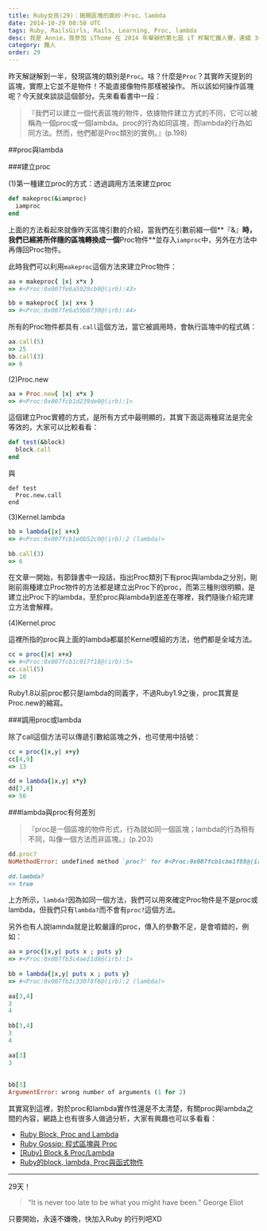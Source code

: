 ```yaml
---
title: Ruby女孩(29)：揭開區塊的面紗-Proc、lambda
date: 2014-10-29 08:58 UTC
tags: Ruby, RailsGirls, Rails, Learning, Proc, lambda
desc: 我是 Annie，我參加 iThome 在 2014 年舉辦的第七屆 iT 邦幫忙鐵人賽，連續 30 天不中斷地記錄自己學習 Ruby 的歷程，這一系列 30 篇文章，推薦給跟我一樣初學 Ruby 約半年的朋友參考。
category: 鐵人
order: 29
---
```


昨天解謎解到一半，發現區塊的類別是`Proc`。啥？什麼是`Proc`？其實昨天提到的區塊，實際上它並不是物件！不能直接像物件那樣被操作。
所以該如何操作區塊呢？今天就來談談這個部分。先來看看書中一段：

>『我們可以建立一個代表區塊的物件，依據物件建立方式的不同，它可以被稱為一個proc或一個lambda。proc的行為如同區塊，而lambda的行為如同方法。然而，他們都是Proc類別的實例。』(p.198)

##proc與lambda

###建立proc

(1)第一種建立proc的方式：透過調用方法來建立proc

~~~ruby
def makeproc(&iamproc)  
  iamproc  
end  
~~~

上面的方法看起來就像昨天區塊引數的介紹，當我們在引數前綴一個**『&』**時，我們已經將所伴隨的區塊轉換成一個**Proc物件**並存入`iamproc`中，另外在方法中再傳回Proc物件。

此時我們可以利用`makeproc`這個方法來建立Proc物件：

~~~ruby
aa = makeproc{ |x| x*x }  
=> #<Proc:0x007fe6a5929cb0@(irb):43>  

bb = makeproc{ |x| x+x }  
=> #<Proc:0x007fe6a59b8730@(irb):44>  
~~~

所有的Proc物件都具有`.call`這個方法，當它被調用時，會執行區塊中的程式碼：

~~~ruby
aa.call(5)  
=> 25  
bb.call(3)  
=> 6  
~~~

(2)Proc.new

~~~ruby
aa = Proc.new{ |x| x*x }  
=> #<Proc:0x007fcb1d239de0@(irb):1>  
~~~

這個建立Proc實體的方式，是所有方式中最明顯的，其實下面這兩種寫法是完全等效的，大家可以比較看看：

~~~ruby
def test(&block)  
  block.call  
end  
~~~

與  

~~~  
def test  
  Proc.new.call  
end  
~~~

(3)Kernel.lambda

~~~ruby
bb = lambda{|x| x+x}  
=> #<Proc:0x007fcb1e0b52c0@(irb):2 (lambda)>  
  
bb.call(3)  
=> 6  
~~~

在文章一開始，有節錄書中一段話，指出Proc類別下有proc與lambda之分別，剛剛前兩種建立Proc物件的方法都是建立出Proc下的proc，而第三種則很明顯，是建立出Proc下的lambda，至於proc與lambda到底差在哪裡，我們隨後介紹完建立方法會解釋。

(4)Kernel.proc

這裡所指的proc與上面的lambda都屬於Kernel模組的方法，他們都是全域方法。

~~~ruby
cc = proc{|x| x+x}  
=> #<Proc:0x007fcb1c017f18@(irb):5>  
cc.call(5)  
=> 10  
~~~

Ruby1.8以前proc都只是lambda的同義字，不過Ruby1.9之後，proc其實是Proc.new的縮寫。

###調用proc或lambda

除了call這個方法可以傳遞引數給區塊之外，也可使用中括號：

~~~ruby
cc = proc{|x,y| x+y}  
cc[4,9]  
=> 13  
  
dd = lambda{|x,y| x*y}  
dd[7,8]  
=> 56  
~~~

###lambda與proc有何差別

> 『proc是一個區塊的物件形式，行為就如同一個區塊；lambda的行為稍有不同，叫像一個方法而非區塊。』(p.203)

~~~ruby
dd.proc?  
NoMethodError: undefined method `proc?' for #<Proc:0x007fcb1cbe1f88@(irb):8 (lambda)>  
  
dd.lambda?  
=> true  
~~~

上方所示，`lambda?`因為如同一個方法，我們可以用來確定Proc物件是不是proc或lambda，但我們只有`lambda?`而不會有`proc?`這個方法。

另外也有人說lamnda就是比較嚴謹的proc，傳入的參數不足，是會噴錯的，例如：

~~~ruby
aa = proc{|x,y| puts x ; puts y}  
=> #<Proc:0x007fb3c4ae21d8@(irb):1>  
  
bb = lambda{|x,y| puts x ; puts y}  
=> #<Proc:0x007fb3c330f8f8@(irb):2 (lambda)>  
  
aa[3,4]  
3  
4  
  
bb[3,4]  
3  
4  
  
aa[3]  
3  
  
  
bb[3]  
ArgumentError: wrong number of arguments (1 for 2)  
~~~

其實寫到這裡，對於proc和lambda實作性還是不太清楚，有關proc與lambda之間的內容，網路上也有很多人做過分析，大家有興趣也可以多看看：

- [Ruby Block, Proc and Lambda](http://tonytonyjan.net/2011/08/12/ruby-block-proc-lambda/)
- [Ruby Gossip: 程式區塊與 Proc](http://openhome.cc/Gossip/Ruby/Proc.html)
- [[Ruby] Block & Proc/Lambda](http://brian-p-pan-blog.logdown.com/posts/195007-ruby-block)
- [Ruby的block, lambda, Proc與函式物件](http://chuyi.inow.tw/index.php/ruby%E7%9A%84block-lambda-proc%E8%88%87%E5%87%BD%E5%BC%8F%E7%89%A9%E4%BB%B6/)

---

29天！

> “It is never too late to be what you might have been.” George Eliot

只要開始，永遠不嫌晚，快加入Ruby 的行列吧XD
